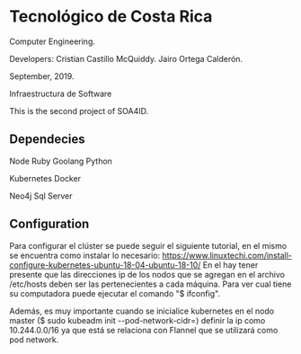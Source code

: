
# Tecnológico de Costa Rica

Computer Engineering.

Developers: Cristian Castillo McQuiddy. Jairo Ortega Calderón.

September, 2019.

Infraestructura de Software

This is the second project of SOA4ID.

## Dependecies

Node 
Ruby
Goolang
Python 

Kubernetes
Docker

Neo4j
Sql Server

## Configuration
Para configurar el clúster se puede seguir el siguiente tutorial, en el mismo se encuentra como instalar lo necesario:
https://www.linuxtechi.com/install-configure-kubernetes-ubuntu-18-04-ubuntu-18-10/
En el hay tener presente que las direcciones ip de los nodos que se agregan en el archivo /etc/hosts
deben ser las pertenecientes a cada máquina. Para ver cual tiene su computadora puede ejecutar el comando "$ ifconfig".

Además, es muy importante cuando se inicialice kubernetes en el nodo master ($ sudo kubeadm init --pod-network-cidr=<ip>) definir 
la ip como 10.244.0.0/16 ya que está se relaciona con Flannel que se utilizará como pod network.
